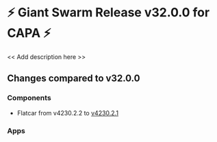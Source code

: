# :zap: Giant Swarm Release v32.0.0 for CAPA :zap:

<< Add description here >>

## Changes compared to v32.0.0

### Components

- Flatcar from v4230.2.2 to [v4230.2.1](https://www.flatcar-linux.org/releases/#release-4230.2.1)

### Apps
